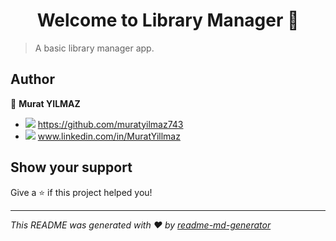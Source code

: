 <h1 align="center">Welcome to Library Manager 👋</h1>
<p>
</p>

> A basic library manager app.

## Author

👤 **Murat YILMAZ**

* <img src="https://img.shields.io/badge/LinkedIn-0077B5?style=for-the-badge&logo=linkedin&logoColor=white" />  https://github.com/muratyilmaz743
* <img src="https://img.shields.io/badge/GitHub-100000?style=for-the-badge&logo=github&logoColor=white" /> www.linkedin.com/in/MuratYillmaz

## Show your support

Give a ⭐️ if this project helped you!

***
_This README was generated with ❤️ by [readme-md-generator](https://github.com/kefranabg/readme-md-generator)_

